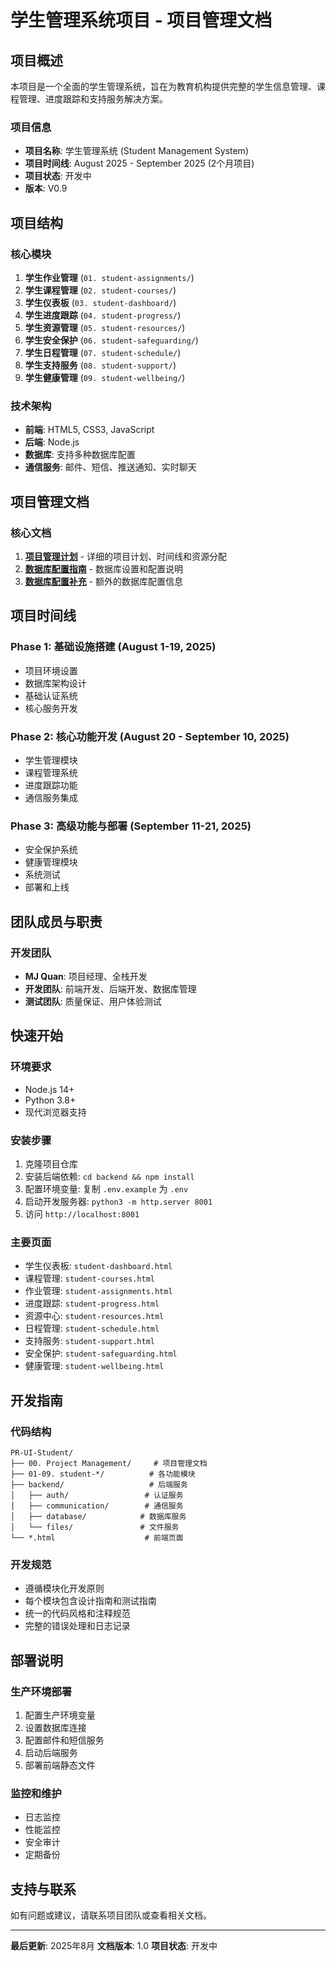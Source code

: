 # 学生管理系统项目 - 项目管理文档

## 项目概述

本项目是一个全面的学生管理系统，旨在为教育机构提供完整的学生信息管理、课程管理、进度跟踪和支持服务解决方案。

### 项目信息
- **项目名称**: 学生管理系统 (Student Management System)
- **项目时间线**: August 2025 - September 2025 (2个月项目)
- **项目状态**: 开发中
- **版本**: V0.9

## 项目结构

### 核心模块
1. **学生作业管理** (`01. student-assignments/`)
2. **学生课程管理** (`02. student-courses/`)
3. **学生仪表板** (`03. student-dashboard/`)
4. **学生进度跟踪** (`04. student-progress/`)
5. **学生资源管理** (`05. student-resources/`)
6. **学生安全保护** (`06. student-safeguarding/`)
7. **学生日程管理** (`07. student-schedule/`)
8. **学生支持服务** (`08. student-support/`)
9. **学生健康管理** (`09. student-wellbeing/`)

### 技术架构
- **前端**: HTML5, CSS3, JavaScript
- **后端**: Node.js
- **数据库**: 支持多种数据库配置
- **通信服务**: 邮件、短信、推送通知、实时聊天

## 项目管理文档

### 核心文档
1. **[项目管理计划](./Project_Management_Plan.md)** - 详细的项目计划、时间线和资源分配
2. **[数据库配置指南](./CMS_数据库配置指南.md)** - 数据库设置和配置说明
3. **[数据库配置补充](./CMS_数据库配置补充.md)** - 额外的数据库配置信息

## 项目时间线

### Phase 1: 基础设施搭建 (August 1-19, 2025)
- 项目环境设置
- 数据库架构设计
- 基础认证系统
- 核心服务开发

### Phase 2: 核心功能开发 (August 20 - September 10, 2025)
- 学生管理模块
- 课程管理系统
- 进度跟踪功能
- 通信服务集成

### Phase 3: 高级功能与部署 (September 11-21, 2025)
- 安全保护系统
- 健康管理模块
- 系统测试
- 部署和上线

## 团队成员与职责

### 开发团队
- **MJ Quan**: 项目经理、全栈开发
- **开发团队**: 前端开发、后端开发、数据库管理
- **测试团队**: 质量保证、用户体验测试

## 快速开始

### 环境要求
- Node.js 14+
- Python 3.8+
- 现代浏览器支持

### 安装步骤
1. 克隆项目仓库
2. 安装后端依赖: `cd backend && npm install`
3. 配置环境变量: 复制 `.env.example` 为 `.env`
4. 启动开发服务器: `python3 -m http.server 8001`
5. 访问 `http://localhost:8001`

### 主要页面
- 学生仪表板: `student-dashboard.html`
- 课程管理: `student-courses.html`
- 作业管理: `student-assignments.html`
- 进度跟踪: `student-progress.html`
- 资源中心: `student-resources.html`
- 日程管理: `student-schedule.html`
- 支持服务: `student-support.html`
- 安全保护: `student-safeguarding.html`
- 健康管理: `student-wellbeing.html`

## 开发指南

### 代码结构
```
PR-UI-Student/
├── 00. Project Management/     # 项目管理文档
├── 01-09. student-*/          # 各功能模块
├── backend/                   # 后端服务
│   ├── auth/                 # 认证服务
│   ├── communication/        # 通信服务
│   ├── database/            # 数据库服务
│   └── files/               # 文件服务
└── *.html                    # 前端页面
```

### 开发规范
- 遵循模块化开发原则
- 每个模块包含设计指南和测试指南
- 统一的代码风格和注释规范
- 完整的错误处理和日志记录

## 部署说明

### 生产环境部署
1. 配置生产环境变量
2. 设置数据库连接
3. 配置邮件和短信服务
4. 启动后端服务
5. 部署前端静态文件

### 监控和维护
- 日志监控
- 性能监控
- 安全审计
- 定期备份

## 支持与联系

如有问题或建议，请联系项目团队或查看相关文档。

---

**最后更新**: 2025年8月
**文档版本**: 1.0
**项目状态**: 开发中